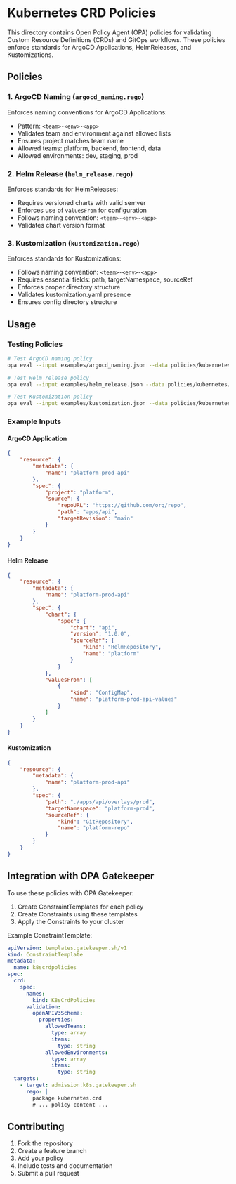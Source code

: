 # Kubernetes CRD Policies

This directory contains Open Policy Agent (OPA) policies for validating Custom Resource Definitions (CRDs) and GitOps workflows. These policies enforce standards for ArgoCD Applications, HelmReleases, and Kustomizations.

## Policies

### 1. ArgoCD Naming (`argocd_naming.rego`)
Enforces naming conventions for ArgoCD Applications:
- Pattern: `<team>-<env>-<app>`
- Validates team and environment against allowed lists
- Ensures project matches team name
- Allowed teams: platform, backend, frontend, data
- Allowed environments: dev, staging, prod

### 2. Helm Release (`helm_release.rego`)
Enforces standards for HelmReleases:
- Requires versioned charts with valid semver
- Enforces use of `valuesFrom` for configuration
- Follows naming convention: `<team>-<env>-<app>`
- Validates chart version format

### 3. Kustomization (`kustomization.rego`)
Enforces standards for Kustomizations:
- Follows naming convention: `<team>-<env>-<app>`
- Requires essential fields: path, targetNamespace, sourceRef
- Enforces proper directory structure
- Validates kustomization.yaml presence
- Ensures config directory structure

## Usage

### Testing Policies

```bash
# Test ArgoCD naming policy
opa eval --input examples/argocd_naming.json --data policies/kubernetes/crd "data.kubernetes.crd.argocd_naming.allow"

# Test Helm release policy
opa eval --input examples/helm_release.json --data policies/kubernetes/crd "data.kubernetes.crd.helm_release.allow"

# Test Kustomization policy
opa eval --input examples/kustomization.json --data policies/kubernetes/crd "data.kubernetes.crd.kustomization.allow"
```

### Example Inputs

#### ArgoCD Application
```json
{
    "resource": {
        "metadata": {
            "name": "platform-prod-api"
        },
        "spec": {
            "project": "platform",
            "source": {
                "repoURL": "https://github.com/org/repo",
                "path": "apps/api",
                "targetRevision": "main"
            }
        }
    }
}
```

#### Helm Release
```json
{
    "resource": {
        "metadata": {
            "name": "platform-prod-api"
        },
        "spec": {
            "chart": {
                "spec": {
                    "chart": "api",
                    "version": "1.0.0",
                    "sourceRef": {
                        "kind": "HelmRepository",
                        "name": "platform"
                    }
                }
            },
            "valuesFrom": [
                {
                    "kind": "ConfigMap",
                    "name": "platform-prod-api-values"
                }
            ]
        }
    }
}
```

#### Kustomization
```json
{
    "resource": {
        "metadata": {
            "name": "platform-prod-api"
        },
        "spec": {
            "path": "./apps/api/overlays/prod",
            "targetNamespace": "platform-prod",
            "sourceRef": {
                "kind": "GitRepository",
                "name": "platform-repo"
            }
        }
    }
}
```

## Integration with OPA Gatekeeper

To use these policies with OPA Gatekeeper:

1. Create ConstraintTemplates for each policy
2. Create Constraints using these templates
3. Apply the Constraints to your cluster

Example ConstraintTemplate:

```yaml
apiVersion: templates.gatekeeper.sh/v1
kind: ConstraintTemplate
metadata:
  name: k8scrdpolicies
spec:
  crd:
    spec:
      names:
        kind: K8sCrdPolicies
      validation:
        openAPIV3Schema:
          properties:
            allowedTeams:
              type: array
              items:
                type: string
            allowedEnvironments:
              type: array
              items:
                type: string
  targets:
    - target: admission.k8s.gatekeeper.sh
      rego: |
        package kubernetes.crd
        # ... policy content ...
```

## Contributing

1. Fork the repository
2. Create a feature branch
3. Add your policy
4. Include tests and documentation
5. Submit a pull request 